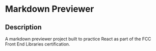 # Markdown Previewer

## Description

A markdown previewer project built to practice React as part of the FCC Front End Libraries certification.
